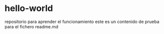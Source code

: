 # hello-world
repositorio para aprender el funcionamiento
este es un contenido de prueba para el fichero readme.md
